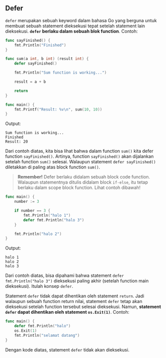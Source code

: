 ## Defer

`defer` merupakan sebuah keyword dalam bahasa Go yang berguna untuk membuat sebuah statement dieksekusi tepat setelah statement lain dieksekusi. **`defer` berlaku dalam sebuah blok function**. Contoh:

```go
func sayFinished() {
	fmt.Println("Finished")
}

func sum(a int, b int) (result int) {
	defer sayFinished()

	fmt.Println("Sum function is working...")

	result = a + b

	return
}

func main() {
	fmt.Printf("Result: %v\n", sum(10, 10))
}
```

Output:

```
Sum function is working...
Finished
Result: 20
```

Dari contoh diatas, kita bisa lihat bahwa dalam function `sum()` kita defer function `sayFinished()`. Artinya, function `sayFinished()` akan dijalankan setelah function `sum()` selesai. Walaupun statement `defer sayFinished()` diletakkan di paling atas block function `sum()`.

> **Remember!** Defer berlaku didalam sebuah block code function. Walaupun statementnya ditulis didalam block `if-else`, itu tetap berlaku dalam scope block function. Lihat contoh dibawah!

```go
func main() {
    number := 3

    if number == 3 {
        fmt.Println("halo 1")
        defer fmt.Println("halo 3")
    }

    fmt.Println("halo 2")
}
```

Output:

```
halo 1
halo 2
halo 3
```

Dari contoh diatas, bisa dipahami bahwa statement `defer fmt.Println("halo 3")` dieksekusi paling akhir (setelah function main dieksekusi). Itulah konsep `defer`.

Statement `defer` tidak dapat dihentikan oleh statement `return`. Jadi walaupun sebuah function return nilai, statement `defer` tetap akan dieksekusi setelah function tersebut selesai dieksekusi. Namun, **statement `defer` dapat dihentikan oleh statement `os.Exit(1)`**. Contoh:

```go
func main() {
    defer fmt.Println("halo")
    os.Exit(1)
    fmt.Println("selamat datang")
}
```

Dengan kode diatas, statement `defer` tidak akan dieksekusi.